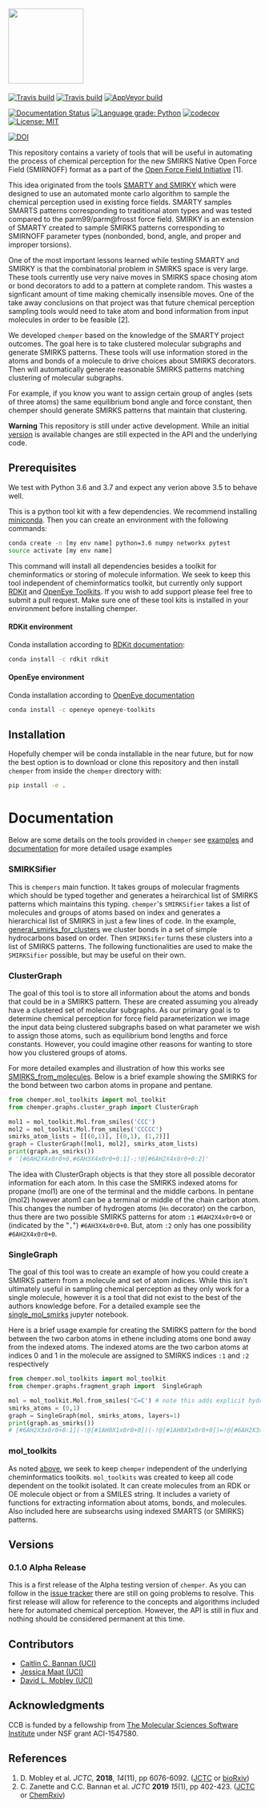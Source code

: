 # <img src="https://github.com/mobleylab/chemper/blob/master/chemper_logo.svg" height=150>

[![Travis build](https://img.shields.io/travis/MobleyLab/chemper/master.svg?logo=linux&logoColor=white)](https://travis-ci.org/MobleyLab/chemper)
[![Travis build](https://img.shields.io/travis/MobleyLab/chemper/master.svg?logo=apple&logoColor=white)](https://travis-ci.org/MobleyLab/chemper)
[![AppVeyor build](https://img.shields.io/travis/MobleyLab/chemper/master.svg?logo=windows&logoColor=white)](https://ci.appveyor.com/project/bannanc/chemper)

[![Documentation Status](https://readthedocs.org/projects/chemper/badge/?version=latest)](http://chemper.readthedocs.io/en/latest/?badge=latest)
[![Language grade: Python](https://img.shields.io/lgtm/grade/python/g/MobleyLab/chemper.svg?logo=lgtm&logoWidth=18)](https://lgtm.com/projects/g/MobleyLab/chemper/context:python)
[![codecov](https://codecov.io/gh/MobleyLab/chemper/branch/master/graph/badge.svg)](https://codecov.io/gh/MobleyLab/chemper)
[![License: MIT](https://img.shields.io/badge/License-MIT-yellow.svg)](https://opensource.org/licenses/MIT)

[![DOI](https://zenodo.org/badge/120546688.svg)](https://zenodo.org/badge/latestdoi/120546688)

This repository contains a variety of tools that will be useful in automating the process
of chemical perception for the new SMIRKS Native Open Force Field (SMIRNOFF) format
as a part of the [Open Force Field Initiative](http://openforcefield.org) [1].

This idea originated from the tools [SMARTY and SMIRKY](https://github.com/openforcefield/smarty) which
were designed to use an automated monte carlo algorithm to sample the chemical perception used
in existing force fields. SMARTY samples SMARTS patterns corresponding to traditional atom types and was
tested compared to the parm99/parm@frosst force field. SMIRKY is an extension of SMARTY created to sample SMIRKS
patterns corresponding to SMIRNOFF parameter types (nonbonded, bond, angle, and proper and improper torsions).

One of the most important lessons learned while testing SMARTY and SMIRKY is that the combinatorial problem
in SMIRKS space is very large. These tools currently use very naive moves in SMIRKS space chosing atom or
bond decorators to add to a pattern at complete random. This wastes a signficant amount of time making
chemically insensible moves. One of the take away conclusions on that project was that future chemical perception
sampling tools would need to take atom and bond information from input molecules in order to be feasible [2].

We developed `chemper` based on the knowledge of the SMARTY project outcomes.
The goal here is to take clustered molecular subgraphs and generate SMIRKS patterns.
These tools will use information stored in the atoms and bonds of a molecule to drive
choices about SMIRKS decorators. Then will automatically generate reasonable SMIRKS patterns
matching clustering of molecular subgraphs.

For example, if you know you want to assign certain group of angles (sets of three atoms)
the same equilibrium bond angle and force constant,
then chemper should generate SMIRKS patterns that maintain that clustering.

**Warning**
This repository is still under active development. While an initial [version](#versions) is available changes are still expected in the API and the underlying code.

## Prerequisites

We test with Python 3.6 and 3.7 and expect any verion above 3.5 to behave well.

This is a python tool kit with a few dependencies. We recommend installing
[miniconda](http://conda.pydata.org/miniconda.html). Then you can create an
environment with the following commands:

```bash
conda create -n [my env name] python=3.6 numpy networkx pytest
source activate [my env name]
```

This command will install all dependencies besides a toolkit for cheminformatics or storing of molecule
information. We seek to keep this tool independent of cheminformatics toolkit, but currently only support
[RDKit](http://www.rdkit.org/docs/index.html) and [OpenEye Toolkits](https://www.eyesopen.com/).
If you wish to add support please feel free to submit a pull request.
Make sure one of these tool kits is installed in your environment before installing chemper.

#### RDKit environment

Conda installation according to [RDKit documentation](http://www.rdkit.org/docs/Install.html):
```bash
conda install -c rdkit rdkit
```

#### OpenEye environment
Conda installation according to [OpenEye documentation](https://docs.eyesopen.com/toolkits/python/quickstart-python/linuxosx.html)
```bash
conda install -c openeye openeye-toolkits
```

## Installation

Hopefully chemper will be conda installable in the near future, but for now the best option
is to download or clone this repository and then install `chemper` from inside the `chemper` directory with:
```bash
pip install -e .
```

# Documentation

Below are some details on the tools provided in `chemper` see
[examples](https://github.com/MobleyLab/chemper/tree/master/examples) 
and [documentation](https://chemper.readthedocs.io/en/latest/)
for more detailed usage examples

### SMIRKSifier

This is `chempers` main function.
It takes groups of molecular fragments which should be typed together and generates a heirarchical list
of SMIRKS patterns which maintains this typing.
`chemper`'s `SMIRKSifier` takes a list of molecules and groups of atoms based on index and generates
a hierarchical list of SMIRKS in just a few lines of code.
In the example, [general_smirks_for_clusters](https://chemper.readthedocs.io/en/latest/examples/general_smirks_for_clusters.html)
we cluster bonds in a set of simple hydrocarbons based on order. Then `SMIRKSifer` turns these clusters into a list of SMIRKS patterns.
The following functionalities are used to make the `SMIRKSifier` possible, but may be useful on their own.

### ClusterGraph

The goal of this tool is to store all information about the atoms and bonds that could be in a SMIRKS pattern.
These are created assuming you already have a clustered set of molecular subgraphs. As our primary goal is to
determine chemical perception for force field parameterization we image the input data being clustered subgraphs
based on what parameter we wish to assign those atoms, such as equilibrium
bond lengths and force constants. However, you could imagine other reasons for wanting to store how you clustered groups
of atoms.

For more detailed examples and illustration of how this works see [SMIRKS_from_molecules](examples/using_cluster_graph/SMIRKS_from_molecules.ipynb).
Below is a brief example showing the SMIRKS for the bond between two carbon atoms in propane and pentane.

```python
from chemper.mol_toolkits import mol_toolkit
from chemper.graphs.cluster_graph import ClusterGraph

mol1 = mol_toolkit.Mol.from_smiles('CCC')
mol2 = mol_toolkit.Mol.from_smiles('CCCCC')
smirks_atom_lists = [[(0,1)], [(0,1), (1,2)]]
graph = ClusterGraph([mol1, mol2], smirks_atom_lists)
print(graph.as_smirks())
# '[#6AH2X4x0r0+0,#6AH3X4x0r0+0:1]-;!@[#6AH2X4x0r0+0:2]'
```

The idea with ClusterGraph objects is that they store all possible decorator information for each atom.
In this case the SMIRKS indexed atoms for propane (mol1) are one of the terminal and the middle carbons.
In pentane (mol2) however atom1 can be a terminal or middle of the chain carbon atom. This changes the number of
hydrogen atoms (`Hn` decorator) on the carbon, thus there are two possible SMIRKS patterns for atom `:1`
`#6AH2X4x0r0+0` or (indicated by the "`,`") `#6AH3X4x0r0+0`. But, atom `:2` only has one possibility `#6AH2X4x0r0+0`.

### SingleGraph

The goal of this tool was to create an example of how you could create a SMIRKS pattern from a
molecule and set of atom indices.
While this isn't ultimately useful in sampling chemical perception as they
only work for a single molecule, however it is a tool that did not exist to the best of the authors knowledge before.
For a detailed example see the [single_mol_smirks](examples/using_fragment_graph/single_mol_smirks.ipynb)
jupyter notebook.

Here is a brief usage example for creating the SMIRKS pattern for the bond between the two carbon
atoms in ethene including atoms one bond away from the indexed atoms. The indexed atoms are the two carbon
atoms at indices 0 and 1 in the molecule are assigned to SMIRKS indices `:1` and `:2` respectively

```python
from chemper.mol_toolkits import mol_toolkit
from chemper.graphs.fragment_graph import  SingleGraph

mol = mol_toolkit.Mol.from_smiles('C=C') # note this adds explicit hydrogens to your molecule
smirks_atoms = (0,1)
graph = SingleGraph(mol, smirks_atoms, layers=1)
print(graph.as_smirks())
# [#6AH2X3x0r0+0:1](-!@[#1AH0X1x0r0+0])(-!@[#1AH0X1x0r0+0])=!@[#6AH2X3x0r0+0:2](-!@[#1AH0X1x0r0+0])-!@[#1AH0X1x0r0+0]
```

### mol\_toolkits

As noted [above](#installation), we seek to keep `chemper` independent of the underlying cheminformatics toolkits.
`mol_toolkits` was created to keep all code dependent on the toolkit isolated. It can create molecules from
an RDK or OE molecule object or from a SMILES string. It includes a variety of functions for extracting information
about atoms, bonds, and molecules. Also included here are subsearchs using indexed SMARTS (or SMIRKS) patterns.

## Versions

### 0.1.0 Alpha Release
This is a first release of the Alpha testing version of `chemper`. As you can follow in the [issue tracker](https://github.com/MobleyLab/chemper/issues) there are still
on going problems to resolve. This first release will allow for reference to the concepts and algorithms included here
for automated chemical perception. However, the API is still in flux and nothing should be considered permanent at this time.

## Contributors

* [Caitlin C. Bannan (UCI)](https://github.com/bannanc)
* [Jessica Maat (UCI)](https://github.com/jmaat)
* [David L. Mobley (UCI)](https://github.com/davidlmobley)

## Acknowledgments

CCB is funded by a fellowship from [The Molecular Sciences Software Institute](http://molssi.org/) under NSF grant ACI-1547580.

## References

1. D. Mobley et al. _JCTC,_ **2018**, _14_(11), pp 6076-6092. ([JCTC](http://doi.org/10.1021/acs.jctc.8b00640) or [bioRxiv](http://doi.org/10.1101/286542))
2. C. Zanette and C.C. Bannan et al. _JCTC_ **2019** _15_(1), pp 402-423. ([JCTC](https://doi.org/10.1021/acs.jctc.8b00821) or [ChemRxiv](https://doi.org/10.26434/chemrxiv.6230627.v1))
